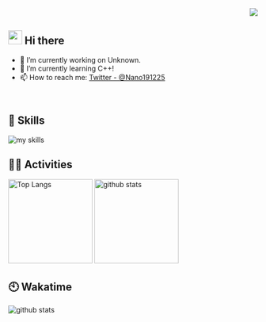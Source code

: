<div align="right">
  <img src="https://komarev.com/ghpvc/?username=Nano191225" />
</div>


<!-- 2. プロフィールや連絡先を変更 -->
## <img src="https://media.giphy.com/media/hvRJCLFzcasrR4ia7z/giphy.gif" width="28"> Hi there

- 🔭 I’m currently working on Unknown.
- 🌱 I’m currently learning C++!
- 📫 How to reach me: [Twitter - @Nano191225](https://twitter.com/Nano191225)
<br>

## 🌱 Skills
<img alt="my skills" src="https://skillicons.dev/icons?theme=dark&perline=7&i=html,css,js,ts,jquery,react,next,bun,deno,mysql,nodejs,php,discordjs,python,git,github,figma,replit,cloudflare,,,md,bash,c,cs,arduino,raspberrypi,unity" />
<br>

<!-- 4. GitHub usernameを変更, 2箇所 -->
<!-- ライトモート：theme=light, ダークモート：theme=vue-dark  -->
## 🏃‍♀️ Activities
<div align="left"> 
  <img alt="Top Langs" height="170px" src="https://github-readme-stats.vercel.app/api?username=Nano191225&theme=vue-dark&layout=compact" />
  <img alt="github stats" height="170px" src="https://github-readme-stats.vercel.app/api/top-langs/?username=Nano191225&theme=vue-dark&layout=compact" />
  
</div>

## 🕙 Wakatime
<div align="left">
  <img alt="github stats" src="https://github-readme-stats.vercel.app/api/wakatime?username=@Nano191225&theme=vue-dark&layout=compact" />
</div>


<!--
This repository is a ✨ _special_ ✨ repository because its `README.md` (this file) appears on your GitHub profile.

Here are some ideas to get you started:

- 🔭 I’m currently working on ...
- 🌱 I’m currently learning ...
- 👯 I’m looking to collaborate on ...
- 🤔 I’m looking for help with ...
- 💬 Ask me about ...
- 📫 How to reach me: ...
- 😄 Pronouns: ...
- ⚡ Fun fact: ...
-->

